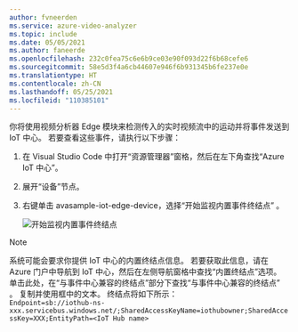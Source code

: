 ```yaml
---
author: fvneerden
ms.service: azure-video-analyzer
ms.topic: include
ms.date: 05/05/2021
ms.author: faneerde
ms.openlocfilehash: 232c0fea75c6e6b9ce03e90f093d22f6b68cefe6
ms.sourcegitcommit: 58e5d3f4a6cb44607e946f6b931345b6fe237e0e
ms.translationtype: HT
ms.contentlocale: zh-CN
ms.lasthandoff: 05/25/2021
ms.locfileid: "110385101"
---
```

你将使用视频分析器 Edge 模块来检测传入的实时视频流中的运动并将事件发送到 IoT 中心。 若要查看这些事件，请执行以下步骤：

1. 在 Visual Studio Code 中打开“资源管理器”窗格，然后在左下角查找“Azure IoT 中心”。
1. 展开“设备”节点。
1. 右键单击 avasample-iot-edge-device，选择“开始监视内置事件终结点” 。

   ![开始监视内置事件终结点](../../../media/vscode-common-screenshots/start-monitoring.png)

> [!NOTE]
> 系统可能会要求你提供 IoT 中心的内置终结点信息。 若要获取此信息，请在 Azure 门户中导航到 IoT 中心，然后在左侧导航窗格中查找“内置终结点”选项。 单击此处，在“与事件中心兼容的终结点”部分下查找“与事件中心兼容的终结点” 。 复制并使用框中的文本。 终结点将如下所示： <br/>`Endpoint=sb://iothub-ns-xxx.servicebus.windows.net/;SharedAccessKeyName=iothubowner;SharedAccessKey=XXX;EntityPath=<IoT Hub name>`

